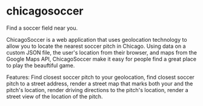 # chicagosoccer
Find a soccer field near you.

ChicagoSoccer is a web application that uses geolocation technology to allow you to locate the nearest soccer pitch in Chicago. Using data on a custom JSON file, the user's location from their browser, and maps from the Google Maps API, ChicagoSoccer make it easy for people find a great place to play the beauftiful game.

Features: Find closest soccer pitch to your geolocation, find closest soccer pitch to a street address, render a street map that marks both your and the pitch's location, render driving directions to the pitch's location, render a street view of the location of the pitch.

